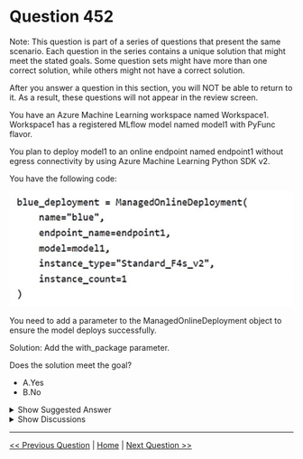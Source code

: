 # Question 452

Note: This question is part of a series of questions that present the same scenario. Each question in the series contains a unique solution that might meet the stated goals. Some question sets might have more than one correct solution, while others might not have a correct solution.

After you answer a question in this section, you will NOT be able to return to it. As a result, these questions will not appear in the review screen.

You have an Azure Machine Learning workspace named Workspace1. Workspace1 has a registered MLflow model named model1 with PyFunc flavor.

You plan to deploy model1 to an online endpoint named endpoint1 without egress connectivity by using Azure Machine Learning Python SDK v2.

You have the following code:

![Question Image](../images/q452_q_image571.png)

You need to add a parameter to the ManagedOnlineDeployment object to ensure the model deploys successfully.

Solution: Add the with_package parameter.

Does the solution meet the goal?

- A.Yes
- B.No

<details>
  <summary>Show Suggested Answer</summary>

<strong>A</strong><br>

</details>

<details>
  <summary>Show Discussions</summary>

<blockquote><p><strong>astone42</strong> <code>(Sat 11 Jan 2025 07:18)</code> - <em>Upvotes: 1</em></p><p>&quot;Workspaces without public network access: Before you can deploy MLflow models to online endpoints without egress connectivity, you have to package the models (preview). By using model packaging, you can avoid the need for an internet connection, which Azure Machine Learning would otherwise require to dynamically install necessary Python packages for the MLflow models.&quot;</p></blockquote>
<blockquote><p><strong>Ben999</strong> <code>(Sun 29 Dec 2024 04:57)</code> - <em>Upvotes: 1</em></p><p>without egress connectivity
blue_deployment = ManagedOnlineDeployment(
    name=&quot;blue&quot;,
    endpoint_name=endpoint_name,
    model=model,
    instance_type=&quot;Standard_F4s_v2&quot;,
    instance_count=1,
    with_package=True,
)</p></blockquote>
<blockquote><p><strong>D0ktor</strong> <code>(Thu 14 Nov 2024 00:03)</code> - <em>Upvotes: 1</em></p><p>No param called like that</p></blockquote>
<blockquote><p><strong>D0ktor</strong> <code>(Mon 18 Nov 2024 19:20)</code> - <em>Upvotes: 1</em></p><p>My fault, the answer is yes, due to &quot;egress connectivity&quot; requirement</p></blockquote>
<blockquote><p><strong>f2a9aa5</strong> <code>(Fri 28 Jun 2024 10:04)</code> - <em>Upvotes: 3</em></p><p>A.

To deploy an MLflow model to an online endpoint in Azure Machine Learning without egress connectivity, you can use model packaging. Here’s how:

First, ensure that your workspace has no public network access.
Package your MLflow model using the --with-package flag:

az ml online-deployment create --with-package --endpoint-name $ENDPOINT_NAME -f blue-deployment.yml --all-traffic

Replace $ENDPOINT_NAME with your desired endpoint name.

This approach allows you to avoid the need for an internet connection while deploying MLflow models.

https://learn.microsoft.com/en-us/azure/machine-learning/how-to-deploy-mlflow-models-online-endpoints?view=azureml-api-2&amp;tabs=cli</p></blockquote>

<blockquote><p><strong>cryodax</strong> <code>(Sat 15 Jun 2024 19:35)</code> - <em>Upvotes: 3</em></p><p>The ManagedOnlineDeployment class requires the following parameters:

name: str: Name of the deployment resource.
model: str | Model | None: Model entity for the endpoint deployment, defaults to None.
code_configuration: CodeConfiguration | None: Code Configuration, defaults to None.
environment: str | Environment | None: Environment entity for the endpoint deployment, defaults to None.
These are the minimum required parameters to create an instance of the ManagedOnlineDeployment class. All other parameters are optional and have default values. Please note that while model, code_configuration, and environment are optional in the constructor, they are typically necessary for a successful deployment. If not provided in the constructor, they should be set before deployment.</p></blockquote>

<blockquote><p><strong>cryodax</strong> <code>(Sat 15 Jun 2024 19:32)</code> - <em>Upvotes: 1</em></p><p>Sorry, scoring_script is optional. Copilot response:

When using the ManagedOnlineDeployment class with the pyfunc flavor, the parameters remain the same. However, the model and code_configuration parameters are particularly important:

model: str | Model | None: This should be an instance of mlflow.pyfunc.PyFuncModel or the URI of the model saved with mlflow.pyfunc.save_model1.
code_configuration: CodeConfiguration | None: This should be an instance of CodeConfiguration where the code_flavor is set to pyfunc.</p></blockquote>

<blockquote><p><strong>D0ktor</strong> <code>(Mon 18 Nov 2024 19:25)</code> - <em>Upvotes: 1</em></p><p>https://learn.microsoft.com/en-us/python/api/azure-ai-ml/azure.ai.ml.entities.managedonlinedeployment?view=azure-python
Scoring script is not optional</p></blockquote>
<blockquote><p><strong>cryodax</strong> <code>(Sat 15 Jun 2024 19:22)</code> - <em>Upvotes: 2</em></p><p>B. No
Scoring script is a requirement for managedonlinedeployment</p></blockquote>

</details>

---

[<< Previous Question](question_451.md) | [Home](/index.md) | [Next Question >>](question_453.md)
